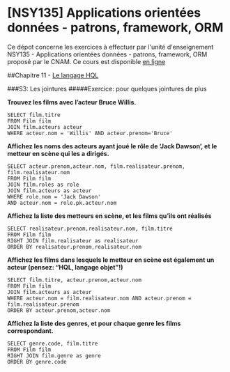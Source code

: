 # [NSY135] Applications orientées données - patrons, framework, ORM

Ce dépot concerne les exercices à effectuer par l'unité d'enseignement NSY135 - Applications orientées données - patrons, framework, ORM proposé par le CNAM. Ce cours est disponible [en ligne](http://orm.bdpedia.fr/)


##Chapitre 11 - [Le langage HQL](http://orm.bdpedia.fr/HQL.html)

###S3: Les jointures
#####Exercice: pour quelques jointures de plus

**Trouvez les films avec l’acteur Bruce Willis.**
```
SELECT film.titre
FROM Film film
JOIN film.acteurs acteur
WHERE acteur.nom = 'Willis' AND acteur.prenom='Bruce'
```
**Affichez les noms des acteurs ayant joué le rôle de ‘Jack Dawson’, et le metteur en scène qui les a dirigés.**
```
SELECT acteur.prenom,acteur.nom, film.realisateur.prenom, film.realisateur.nom
FROM Film film
JOIN film.roles as role
JOIN film.acteurs as acteur
WHERE role.nom = 'Jack Dawson'
AND acteur.nom = role.pk.acteur.nom
```
**Affichez la liste des metteurs en scène, et les films qu’ils ont réalisés**
```
SELECT realisateur.prenom,realisateur.nom, film.titre
FROM Film film
RIGHT JOIN film.realisateur as realisateur
ORDER BY realisateur.prenom,realisateur.nom
```

**Affichez les films dans lesquels le metteur en scène est également un acteur (pensez: “HQL, langage objet”!)**
```
SELECT film.titre, acteur.prenom,acteur.nom
FROM Film film
JOIN film.acteurs as acteur
WHERE acteur.nom = film.realisateur.nom AND acteur.prenom = film.realisateur.prenom
ORDER BY acteur.prenom,acteur.nom
```
**Affichez la liste des genres, et pour chaque genre les films correspondant.**
```
SELECT genre.code, film.titre
FROM Film film
RIGHT JOIN film.genre as genre
ORDER BY genre.code
```
